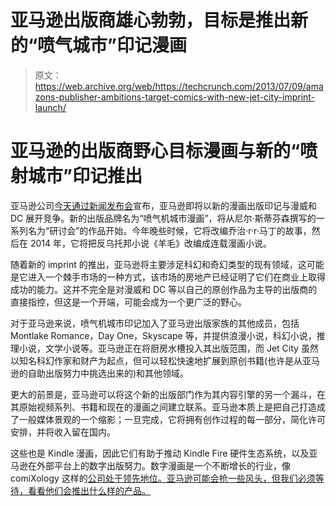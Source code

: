 # 亚马逊出版商雄心勃勃，目标是推出新的“喷气城市”印记漫画 

> 原文：<https://web.archive.org/web/https://techcrunch.com/2013/07/09/amazons-publisher-ambitions-target-comics-with-new-jet-city-imprint-launch/>

# 亚马逊的出版商野心目标漫画与新的“喷射城市”印记推出

亚马逊公司[今天通过新闻发布会](https://web.archive.org/web/20221007011543/http://www.businesswire.com/news/home/20130709005967/en/Amazon-Publishing-Launches-Jet-City-Comics)宣布，亚马逊即将以新的漫画出版印记与漫威和 DC 展开竞争。新的出版品牌名为“喷气机城市漫画”，将从尼尔·斯蒂芬森撰写的一系列名为“研讨会”的作品开始。今年晚些时候，它将改编乔治·r·r·马丁的故事，然后在 2014 年，它将把反乌托邦小说《羊毛》改编成连载漫画小说。

随着新的 imprint 的推出，亚马逊将主要涉足科幻和奇幻类型的现有领域，这可能是它进入一个棘手市场的一种方式，该市场的房地产已经证明了它们在商业上取得成功的能力。这并不完全是对漫威和 DC 等以自己的原创作品为主导的出版商的直接指控，但这是一个开端，可能会成为一个更广泛的野心。

对于亚马逊来说，喷气机城市印记加入了亚马逊出版家族的其他成员，包括 Montlake Romance，Day One，Skyscape 等，并提供浪漫小说，科幻小说，推理小说，文学小说等。亚马逊正在将厨房水槽投入其出版范围，而 Jet City 虽然以知名科幻作家和财产为起点，但可以轻松快速地扩展到原创书籍(也许是从亚马逊的自助出版努力中挑选出来的)和其他领域。

更大的前景是，亚马逊可以将这个新的出版部门作为其内容引擎的另一个漏斗，在其原始视频系列、书籍和现在的漫画之间建立联系。亚马逊本质上是把自己打造成了一般媒体景观的一个缩影；一旦完成，它将拥有创作过程的每一部分，简化许可安排，并将收入留在国内。

这些也是 Kindle 漫画，因此它们有助于推动 Kindle Fire 硬件生态系统，以及亚马逊在外部平台上的数字出版努力。数字漫画是一个不断增长的行业，像 comiXology 这样的[公司处于领先地位。亚马逊可能会抢一些风头，但我们必须等待，看看他们会推出什么样的产品。](https://web.archive.org/web/20221007011543/http://comixology.com/)